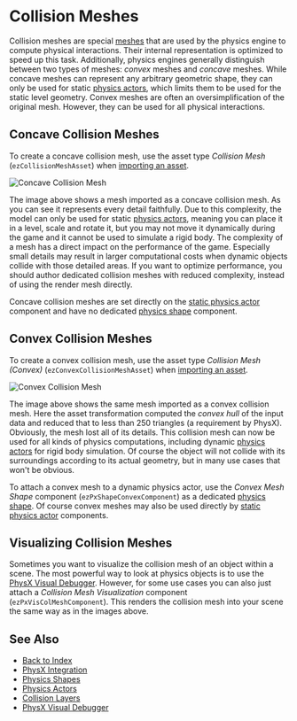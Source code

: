 # Collision Meshes

Collision meshes are special [meshes](../../graphics/meshes/meshes-overview.md) that are used by the physics engine to compute physical interactions. Their internal representation is optimized to speed up this task. Additionally, physics engines generally distinguish between two types of meshes: *convex* meshes and *concave* meshes. While concave meshes can represent any arbitrary geometric shape, they can only be used for static [physics actors](../actors/physx-actors.md), which limits them to be used for the static level geometry. Convex meshes are often an oversimplification of the original mesh. However, they can be used for all physical interactions.

## Concave Collision Meshes

To create a concave collision mesh, use the asset type *Collision Mesh* (`ezCollisionMeshAsset`) when [importing an asset](../../assets/import-assets.md).

![Concave Collision Mesh](../media/colmesh-concave.jpg)

The image above shows a mesh imported as a concave collision mesh. As you can see it represents every detail faithfully. Due to this complexity, the model can only be used for static [physics actors](../actors/physx-actors.md), meaning you can place it in a level, scale and rotate it, but you may not move it dynamically during the game and it cannot be used to simulate a rigid body. The complexity of a mesh has a direct impact on the performance of the game. Especially small details may result in larger computational costs when dynamic objects collide with those detailed areas. If you want to optimize performance, you should author dedicated collision meshes with reduced complexity, instead of using the render mesh directly.

Concave collision meshes are set directly on the [static physics actor](../actors/physx-actors.md) component and have no dedicated [physics shape](physx-shapes.md) component.

## Convex Collision Meshes

To create a convex collision mesh, use the asset type *Collision Mesh (Convex)* (`ezConvexCollisionMeshAsset`) when [importing an asset](../../assets/import-assets.md).

![Convex Collision Mesh](../media/colmesh-convex.jpg)

The image above shows the same mesh imported as a convex collision mesh. Here the asset transformation computed the *convex hull* of the input data and reduced that to less than 250 triangles (a requirement by PhysX). Obviously, the mesh lost all of its details. This collision mesh can now be used for all kinds of physics computations, including dynamic [physics actors](../actors/physx-actors.md) for rigid body simulation. Of course the object will not collide with its surroundings according to its actual geometry, but in many use cases that won't be obvious.

To attach a convex mesh to a dynamic physics actor, use the *Convex Mesh Shape* component (`ezPxShapeConvexComponent`) as a dedicated [physics shape](physx-shapes.md). Of course convex meshes may also be used directly by [static physics actor](../actors/physx-actors.md) components.

## Visualizing Collision Meshes

Sometimes you want to visualize the collision mesh of an object within a scene. The most powerful way to look at physics objects is to use the [PhysX Visual Debugger](../physx-visual-debugger.md). However, for some use cases you can also just attach a *Collision Mesh Visualization* component (`ezPxVisColMeshComponent`). This renders the collision mesh into your scene the same way as in the images above.

## See Also

* [Back to Index](../../index.md)
* [PhysX Integration](../physx-overview.md)
* [Physics Shapes](physx-shapes.md)
* [Physics Actors](../actors/physx-actors.md)
* [Collision Layers](collision-layers.md)
* [PhysX Visual Debugger](../physx-visual-debugger.md)
